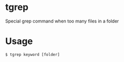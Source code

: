 # tgrep
Special grep command when too many files in a folder

# Usage

```
$ tgrep keyword [folder]
```
